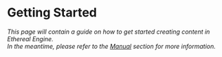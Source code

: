 # Getting Started
<!--
NOTE: This page should contain:
- Hero Project: Showcase for Ethereal Engine's content creation tools and workflows.
- Guide: Teaches a new user how to create and be comfortable with the Hero Project.
-->
_This page will contain a guide on how to get started creating content in Ethereal Engine._  
_In the meantime, please refer to the [Manual](/manual) section for more information._
